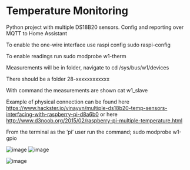 # Temperature Monitoring
Python project with multiple DS18B20 sensors. Config and reporting over MQTT to Home Assistant

To enable the one-wire interface use raspi config
  sudo raspi-config

To enable readings run
  sudo modprobe w1-therm


Measurements will be in folder, navigate to 
  cd /sys/bus/w1/devices 

There should be a folder  28-xxxxxxxxxxxx

With command the measurements are shown
  cat w1_slave


Example of physical connection can be found here
https://www.hackster.io/vinayyn/multiple-ds18b20-temp-sensors-interfacing-with-raspberry-pi-d8a6b0
or here
http://www.d3noob.org/2015/02/raspberry-pi-multiple-temperature.html

From the terminal as the ‘pi’ user run the command;
sudo modprobe w1-gpio

![image](https://github.com/user-attachments/assets/ca20eaf3-342f-4385-acd8-c1ddcadda2b7)
![image](https://github.com/user-attachments/assets/98ac1eb9-0d5f-4e79-af5b-dc056d884dca)

![image](https://github.com/user-attachments/assets/e4bd06a6-9218-481a-b7ae-445eff599753)
